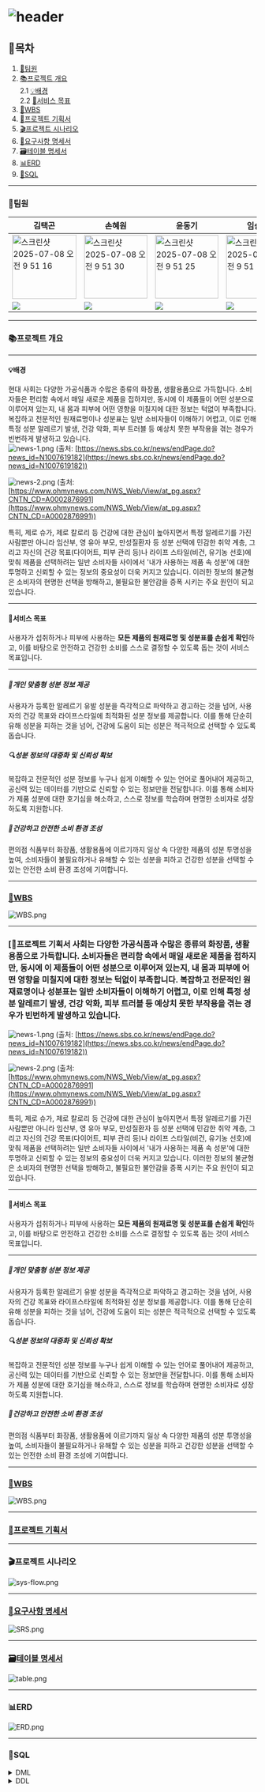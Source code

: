 # ![header](https://capsule-render.vercel.app/api?type=waving&color=auto&height=300&section=header&text=Ingredient_CheckIT&fontSize=90)

## 👀목차
1. [👥팀원](#팀원)
2. [📚프로젝트 개요](#프로젝트-개요)  
	2.1 [💡배경](#배경)  
	2.2 [🎯서비스 목표](#서비스-목표)  
3. [📅WBS](#WBS)
4. [📄프로젝트 기획서](#프로젝트-기획서)
5. [🎬프로젝트 시나리오](#프로젝트-시나리오)  
6. [📘요구사항 명세서](#요구사항-명세서)  
7. [🗃️테이블 명세서](#테이블-명세서)
8. [📊ERD](#ERD)
9. [💾SQL](#SQL)
---
### 👥팀원

| 김택곤 | 손혜원 | 윤동기 | 임승택 | 조상원 | 조용주 |
| --- | --- | --- | --- | --- | --- |
|  <img width="130" alt="스크린샷 2025-07-08 오전 9 51 16" src="https://github.com/user-attachments/assets/ef9c2dd8-56d9-4b2a-bc00-bac16587590c" />   |  <img width="128" alt="스크린샷 2025-07-08 오전 9 51 30" src="https://github.com/user-attachments/assets/b2ecc98e-c8ed-409e-8d43-0585772a1080" /> | <img width="128" alt="스크린샷 2025-07-08 오전 9 51 25" src="https://github.com/user-attachments/assets/c313e8c4-2866-446f-a47b-5743634f98f1" /> | <img width="128" alt="스크린샷 2025-07-08 오전 9 51 59" src="https://github.com/user-attachments/assets/153e1a3d-707d-4394-8799-a118f676e9f6" />| <img width="129" alt="스크린샷 2025-07-08 오전 9 54 25" src="https://github.com/user-attachments/assets/c6460299-db56-439f-84be-68b2fcf8d2af" />|  <img width="129" alt="스크린샷 2025-07-08 오전 9 51 47" src="https://github.com/user-attachments/assets/b3d89c7e-364c-4350-8064-261435051522" />|
|<a href="" target="_blank"><img src="https://img.shields.io/badge/github-181717.svg?style=for-the-badge&logo=github&logoColor=white" /></a> | <a href="https://github.com/sonhyee" target="_blank"><img src="https://img.shields.io/badge/github-181717.svg?style=for-the-badge&logo=github&logoColor=white" /></a> | <a href="https://github.com/ydg010" target="_blank"><img src="https://img.shields.io/badge/github-181717.svg?style=for-the-badge&logo=github&logoColor=white" /></a> | <a href="https://github.com/lst405656" target="_blank"><img src="https://img.shields.io/badge/github-181717.svg?style=for-the-badge&logo=github&logoColor=white" /></a> | <a href="https://github.com/sangwon5579" target="_blank"><img src="https://img.shields.io/badge/github-181717.svg?style=for-the-badge&logo=github&logoColor=white" /></a> | <a href="https://github.com/whwjyj" target="_blank"><img src="https://img.shields.io/badge/github-181717.svg?style=for-the-badge&logo=github&logoColor=white" /></a> |


---

### 📚프로젝트 개요
---
#### 💡배경
현대 사회는 다양한 가공식품과 수많은 종류의 화장품, 생활용품으로 가득합니다. 소비자들은 편리함 속에서 매일 새로운 제품을 접하지만, 동시에 이 제품들이 어떤 성분으로 이루어져 있는지, 내 몸과 피부에 어떤 영향을 미칠지에 대한 정보는 턱없이 부족합니다. 복잡하고 전문적인 원재료명이나 성분표는 일반 소비자들이 이해하기 어렵고, 이로 인해 특정 성분 알레르기 발생, 건강 악화, 피부 트러블 등 예상치 못한 부작용을 겪는 경우가 빈번하게 발생하고 있습니다.  
![news-1.png](./image/news-1.png) (출처: [https://news.sbs.co.kr/news/endPage.do?news_id=N1007619182](https://news.sbs.co.kr/news/endPage.do?news_id=N1007619182))  

![news-2.png](./image/news-2.png) (출처: [https://www.ohmynews.com/NWS_Web/View/at_pg.aspx?CNTN_CD=A0002876991](https://www.ohmynews.com/NWS_Web/View/at_pg.aspx?CNTN_CD=A0002876991))


특히, 제로 슈가, 제로 칼로리 등 건강에 대한 관심이 높아지면서 특정 알레르기를 가진 사람뿐만 아니라 임산부, 영 유아 부모, 만성질환자 등 성분 선택에 민감한 취약 계층, 그리고 자신의 건강 목표(다이어트, 피부 관리 등)나 라이프 스타일(비건, 유기농 선호)에 맞춰 제품을 선택하려는 일반 소비자들 사이에서 '내가 사용하는 제품 속 성분'에 대한 투명하고 신뢰할 수 있는 정보의 중요성이 더욱 커지고 있습니다. 이러한 정보의 불균형은 소비자의 현명한 선택을 방해하고, 불필요한 불안감을 증폭 시키는 주요 원인이 되고 있습니다.  

---
#### 🎯서비스 목표

사용자가 섭취하거나 피부에 사용하는 **모든 제품의 원재료명 및 성분표를 손쉽게 확인**하고, 이를 바탕으로 안전하고 건강한 소비를 스스로 결정할 수 있도록 돕는 것이 서비스 목표입니다. 

---
##### 👤개인 맞춤형 성분 정보 제공
 사용자가 등록한 알레르기 유발 성분을 즉각적으로 파악하고 경고하는 것을 넘어, 사용자의 건강 목표와 라이프스타일에 최적화된 성분 정보를 제공합니다. 이를 통해 단순히 유해 성분을 피하는 것을 넘어, 건강에 도움이 되는 성분은 적극적으로 선택할 수 있도록 돕습니다.
##### 🔍성분 정보의 대중화 및 신뢰성 확보
 복잡하고 전문적인 성분 정보를 누구나 쉽게 이해할 수 있는 언어로 풀어내어 제공하고, 공신력 있는 데이터를 기반으로 신뢰할 수 있는 정보만을 전달합니다. 이를 통해 소비자가 제품 성분에 대한 호기심을 해소하고, 스스로 정보를 학습하며 현명한 소비자로 성장하도록 지원합니다.
##### 🌱건강하고 안전한 소비 환경 조성
 편의점 식품부터 화장품, 생활용품에 이르기까지 일상 속 다양한 제품의 성분 투명성을 높여, 소비자들이 불필요하거나 유해할 수 있는 성분을 피하고 건강한 성분을 선택할 수 있는 안전한 소비 환경 조성에 기여합니다.  

---

### [📅WBS](https://docs.google.com/spreadsheets/d/1ywVBV67NrzWV-1znNUS8sd5j1ng35hN3S3RMZ7b0pGk/edit?gid=509945759#gid=509945759)
![WBS.png](./image/WBS.png)  

---

### [📅프로젝트 기획서 사회는 다양한 가공식품과 수많은 종류의 화장품, 생활용품으로 가득합니다. 소비자들은 편리함 속에서 매일 새로운 제품을 접하지만, 동시에 이 제품들이 어떤 성분으로 이루어져 있는지, 내 몸과 피부에 어떤 영향을 미칠지에 대한 정보는 턱없이 부족합니다. 복잡하고 전문적인 원재료명이나 성분표는 일반 소비자들이 이해하기 어렵고, 이로 인해 특정 성분 알레르기 발생, 건강 악화, 피부 트러블 등 예상치 못한 부작용을 겪는 경우가 빈번하게 발생하고 있습니다.  
![news-1.png](./image/news-1.png) (출처: [https://news.sbs.co.kr/news/endPage.do?news_id=N1007619182](https://news.sbs.co.kr/news/endPage.do?news_id=N1007619182))  

![news-2.png](./image/news-2.png) (출처: [https://www.ohmynews.com/NWS_Web/View/at_pg.aspx?CNTN_CD=A0002876991](https://www.ohmynews.com/NWS_Web/View/at_pg.aspx?CNTN_CD=A0002876991))


특히, 제로 슈가, 제로 칼로리 등 건강에 대한 관심이 높아지면서 특정 알레르기를 가진 사람뿐만 아니라 임산부, 영 유아 부모, 만성질환자 등 성분 선택에 민감한 취약 계층, 그리고 자신의 건강 목표(다이어트, 피부 관리 등)나 라이프 스타일(비건, 유기농 선호)에 맞춰 제품을 선택하려는 일반 소비자들 사이에서 '내가 사용하는 제품 속 성분'에 대한 투명하고 신뢰할 수 있는 정보의 중요성이 더욱 커지고 있습니다. 이러한 정보의 불균형은 소비자의 현명한 선택을 방해하고, 불필요한 불안감을 증폭 시키는 주요 원인이 되고 있습니다.  

---
#### 🎯서비스 목표

사용자가 섭취하거나 피부에 사용하는 **모든 제품의 원재료명 및 성분표를 손쉽게 확인**하고, 이를 바탕으로 안전하고 건강한 소비를 스스로 결정할 수 있도록 돕는 것이 서비스 목표입니다. 

---
##### 👤개인 맞춤형 성분 정보 제공
 사용자가 등록한 알레르기 유발 성분을 즉각적으로 파악하고 경고하는 것을 넘어, 사용자의 건강 목표와 라이프스타일에 최적화된 성분 정보를 제공합니다. 이를 통해 단순히 유해 성분을 피하는 것을 넘어, 건강에 도움이 되는 성분은 적극적으로 선택할 수 있도록 돕습니다.
##### 🔍성분 정보의 대중화 및 신뢰성 확보
 복잡하고 전문적인 성분 정보를 누구나 쉽게 이해할 수 있는 언어로 풀어내어 제공하고, 공신력 있는 데이터를 기반으로 신뢰할 수 있는 정보만을 전달합니다. 이를 통해 소비자가 제품 성분에 대한 호기심을 해소하고, 스스로 정보를 학습하며 현명한 소비자로 성장하도록 지원합니다.
##### 🌱건강하고 안전한 소비 환경 조성
 편의점 식품부터 화장품, 생활용품에 이르기까지 일상 속 다양한 제품의 성분 투명성을 높여, 소비자들이 불필요하거나 유해할 수 있는 성분을 피하고 건강한 성분을 선택할 수 있는 안전한 소비 환경 조성에 기여합니다.  

---

### [📅WBS](https://docs.google.com/spreadsheets/d/1ywVBV67NrzWV-1znNUS8sd5j1ng35hN3S3RMZ7b0pGk/edit?gid=509945759#gid=509945759)
![WBS.png](./image/WBS.png)  

---

### [📄프로젝트 기획서](https://docs.google.com/document/d/1dea6-qKtYOETbKuGAM2aO-TD-QRYQuiLapuRkPCAjp8/edit?usp=sharing)

---

### 🎬프로젝트 시나리오
![sys-flow.png](./image/sys-flow.png)  

---

### [📘요구사항 명세서](https://docs.google.com/spreadsheets/d/1ywVBV67NrzWV-1znNUS8sd5j1ng35hN3S3RMZ7b0pGk/edit?gid=433577389#gid=433577389)
![SRS.png](./image/SRS.png)  

---

### [🗃️테이블 명세서](https://docs.google.com/spreadsheets/d/1ywVBV67NrzWV-1znNUS8sd5j1ng35hN3S3RMZ7b0pGk/edit?gid=2018217042#gid=2018217042)
![table.png](./image/table.png)  

---
### 📊ERD
![ERD.png](./image/ERD.png)  

---
### 💾SQL

<details>
	<summary>DML</summary>

#### 사용자 테이블
```SQL
CREATE TABLE `users`(
	`user_id` UUID DEFAULT UUID() COMMENT '사용자 ID',
	`user_name` VARCHAR(255) NOT NULL COMMENT '사용자 이름',
	`user_pw` VARCHAR(255) NOT NULL COMMENT '사용자 비밀번호',
	`user_email` VARCHAR(255) NOT NULL COMMENT '사용자 이메일',
	`user_nickname` VARCHAR(100) NOT NULL COMMENT '사용자 닉네임', 
	`user_type` CHAR(20) NOT NULL DEFAULT 'user' COMMENT '사용자 유형(user/manager)',
	`reg_date` DATETIME NOT NULL DEFAULT CURRENT_TIMESTAMP COMMENT '가입 일자',
	`update_date` DATETIME NOT NULL DEFAULT CURRENT_TIMESTAMP ON UPDATE CURRENT_TIMESTAMP COMMENT '수정 일자',
	`delete_date` DATETIME COMMENT '탈퇴 일자',
	`is_deleted` BOOLEAN NOT NULL DEFAULT FALSE COMMENT '탈퇴 여부',
	
	-- 제약 조건
	CONSTRAINT PRIMARY KEY (user_id),
	CONSTRAINT uq_user_email UNIQUE (user_email),
	CONSTRAINT uq_user_nickname UNIQUE (user_nickname),
	CONSTRAINT chk_user_type CHECK (`user_type` IN ('user', 'manager'))
);

```

#### 제품 테이블
``` SQL
CREATE TABLE `products`(
	`product_id` BIGINT AUTO_INCREMENT COMMENT '제품 ID',
	`product_name` VARCHAR(255) NOT NULL COMMENT '제품 이름',
	`brand_name` VARCHAR(255) COMMENT '브랜드',
	`category` VARCHAR(100) NOT NULL COMMENT '카테고리',
	`img_url` TEXT COMMENT '제품 이미지', 
	`enrolled_id` UUID NOT NULL COMMENT '등록자 ID',
	`reg_date` DATETIME NOT NULL DEFAULT CURRENT_TIMESTAMP COMMENT '등록 일자',
	`update_date` DATETIME NOT NULL DEFAULT CURRENT_TIMESTAMP ON UPDATE CURRENT_TIMESTAMP COMMENT '수정 일자',
	
	-- 제약 조건
	CONSTRAINT PRIMARY KEY (product_id),
	CONSTRAINT fk_products_enrolled_id FOREIGN KEY (enrolled_id) REFERENCES users(user_id)
);
```

#### 성분 테이블
``` SQL
CREATE TABLE `ingredients`(
	`ingr_id` BIGINT AUTO_INCREMENT COMMENT '성분 ID',
	`ingr_name` VARCHAR(255) NOT NULL COMMENT '성분 이름',
	`description` TEXT COMMENT '설명',
	`functionality` TEXT NOT NULL COMMENT '기능',
	`usage` TEXT NOT NULL COMMENT '용도',
	`potential_risks` TEXT COMMENT '잠재적 위험성',
	`safety_rating` VARCHAR(50) COMMENT '안전 등급',
	`reference_source` TEXT NOT NULL COMMENT '정보출처',
	`enrolled_id` UUID NOT NULL COMMENT '등록자 ID',
	`reg_date` DATETIME NOT NULL DEFAULT CURRENT_TIMESTAMP COMMENT '등록 일자',
	`update_date` DATETIME NOT NULL DEFAULT CURRENT_TIMESTAMP ON UPDATE CURRENT_TIMESTAMP COMMENT '수정 일자',
	
	-- 제약 조건
	CONSTRAINT PRIMARY KEY (ingr_id),
	CONSTRAINT fk_ingredients_enrolled_id FOREIGN KEY (enrolled_id) REFERENCES users(user_id)
);
```

#### 질병 테이블
``` SQL
CREATE TABLE `diseases`(
	`disease_id` BIGINT AUTO_INCREMENT COMMENT '질병 ID',
	`disease_name` VARCHAR(255) NOT NULL COMMENT '질병 이름',
	`disease_info` TEXT COMMENT '질병 정보',
	`disease_effect` TEXT COMMENT '증상',
	`enrolled_id` UUID NOT NULL COMMENT '등록자 ID',
	`reg_date` DATETIME NOT NULL DEFAULT CURRENT_TIMESTAMP COMMENT '등록 일자',
	`update_date` DATETIME NOT NULL DEFAULT CURRENT_TIMESTAMP ON UPDATE CURRENT_TIMESTAMP COMMENT '수정 일자',
	
	-- 제약 조건
	CONSTRAINT PRIMARY KEY (disease_id),
	CONSTRAINT fk_diseases_enrolled_id FOREIGN KEY (enrolled_id) REFERENCES users(user_id)
);
```

#### 라이프 스타일 테이블
``` SQL
CREATE TABLE `life_styles`(
	`life_style_id` BIGINT AUTO_INCREMENT COMMENT '라이프 스타일 ID',
	`life_style_name` VARCHAR(255) NOT NULL COMMENT '라이프 스타일명',
	`enrolled_id` UUID NOT NULL COMMENT '등록자 ID',
	`reg_date` DATETIME NOT NULL DEFAULT CURRENT_TIMESTAMP COMMENT '등록 일자',
	`update_date` DATETIME NOT NULL DEFAULT CURRENT_TIMESTAMP ON UPDATE CURRENT_TIMESTAMP COMMENT '수정 일자',
	
	-- 제약 조건
	CONSTRAINT PRIMARY KEY (life_style_id),
	CONSTRAINT fk_life_styles_enrolled_id FOREIGN KEY (enrolled_id) REFERENCES users(user_id)
);
```

#### 제품 성분 관계 테이블
``` SQL
CREATE TABLE `product_ingredients`(
	`product_ingredients_id` BIGINT AUTO_INCREMENT NOT NULL COMMENT ' 제품 성분 ID',
	`product_id` BIGINT NOT NULL COMMENT '제품 ID',
	`ingr_id` BIGINT NOT NULL COMMENT '성분 ID',
	`enrolled_id` UUID NOT NULL COMMENT '관리자 아이디',
	`reg_date` DATETIME NOT NULL DEFAULT CURRENT_TIMESTAMP COMMENT '등록 일자',
	`update_date` DATETIME NOT NULL DEFAULT CURRENT_TIMESTAMP ON UPDATE CURRENT_TIMESTAMP COMMENT '수정 일자',
	
	-- 제약 조건
	CONSTRAINT PRIMARY KEY (product_ingredients_id),
	CONSTRAINT uq_product_ingredient UNIQUE (product_id, ingr_id),
	CONSTRAINT fk_product_ingredients_enrolled_id FOREIGN KEY (enrolled_id) REFERENCES users(user_id),
	CONSTRAINT fk_product_ingredients_ingr_id FOREIGN KEY (ingr_id) REFERENCES ingredients(ingr_id),
	CONSTRAINT fk_product_ingredients_product_id FOREIGN KEY (product_id) REFERENCES products(product_id)
);
```

#### 성분 질병 관계 테이블
``` SQL
CREATE TABLE `ingredient_diseases`(
	`ingredient_diseases_id` BIGINT AUTO_INCREMENT NOT NULL COMMENT ' 성분-질병 관계 ID',
	`ingr_id` BIGINT NOT NULL COMMENT '성분 ID',
	`disease_id` BIGINT NOT NULL COMMENT '질병 ID',
	`description`TEXT COMMENT '설명',
	`reference_source` TEXT COMMENT '출처',
	`type` VARCHAR(20) NOT NULL COMMENT '성분 질병 관계(good/bad)',
	`enrolled_id` UUID NOT NULL COMMENT '등록자 ID',
	`reg_date` DATETIME NOT NULL DEFAULT CURRENT_TIMESTAMP COMMENT '등록 일자',
	`update_date` DATETIME NOT NULL DEFAULT CURRENT_TIMESTAMP ON UPDATE CURRENT_TIMESTAMP COMMENT '수정 일자',
	
	-- 제약 조건
	CONSTRAINT PRIMARY KEY (ingredient_diseases_id),
	CONSTRAINT uq_ingredient_diseases UNIQUE (ingr_id, diseases_id),
	CONSTRAINT fk_ingredient_diseases_enrolled_id FOREIGN KEY (enrolled_id) REFERENCES users(user_id),
	CONSTRAINT fk_ingredient_diseases_ingr_id FOREIGN KEY (ingr_id) REFERENCES ingredients(ingr_id),
	CONSTRAINT fk_ingredient_diseases_disease_id FOREIGN KEY (disease_id) REFERENCES diseases(disease_id),
	CONSTRAINT chk_ingredient_diseases_type CHECK (`type` IN ('good', 'bad'))
);
```

#### 라이프 스타일 성분 관계 테이블
``` SQL
CREATE TABLE `life_style_ingredients`(
	`life_style_ingredients_id` BIGINT AUTO_INCREMENT NOT NULL COMMENT ' 라이프스타일 성분 ID',
	`life_style_id` BIGINT NOT NULL COMMENT '라이프스타일 ID',
	`ingr_id` BIGINT NOT NULL COMMENT '성분 ID',
	`type` VARCHAR(20) NOT NULL COMMENT '라이프스타일 성분 관계(good/bad)',
	`enrolled_id` UUID NOT NULL COMMENT '관리자 아이디',
	`reg_date` DATETIME NOT NULL DEFAULT CURRENT_TIMESTAMP COMMENT '등록 일자',
	`update_date` DATETIME NOT NULL DEFAULT CURRENT_TIMESTAMP ON UPDATE CURRENT_TIMESTAMP COMMENT '수정 일자',
	
	-- 제약 조건
	CONSTRAINT PRIMARY KEY (life_style_ingredients_id),
	CONSTRAINT uq_life_style_ingredients UNIQUE (ingr_id, life_style_id),
	CONSTRAINT fk_life_style_ingredients_life_style_id FOREIGN KEY (life_style_id) REFERENCES life_styles(life_style_id),
	CONSTRAINT fk_life_style_ingredients_ingr_id FOREIGN KEY (ingr_id) REFERENCES ingredients(ingr_id),
	CONSTRAINT fk_life_style_ingredients_enrolled_id FOREIGN KEY (enrolled_id) REFERENCES users(user_id),
	CONSTRAINT chk_life_style_ingredients_type CHECK (`type` IN ('good', 'bad'))
);
```

#### 사용자 질병 관계 테이블
``` SQL
CREATE TABLE `user_diseases`(
	`user_diseases_id` BIGINT AUTO_INCREMENT NOT NULL COMMENT ' 사용자 질병 ID',
	`user_id` UUID NOT NULL COMMENT '사용자 ID',
	`disease_id` BIGINT NOT NULL COMMENT '질병 ID',
	`reg_date` DATETIME NOT NULL DEFAULT CURRENT_TIMESTAMP COMMENT '등록 일자',
	`update_date` DATETIME NOT NULL DEFAULT CURRENT_TIMESTAMP ON UPDATE CURRENT_TIMESTAMP COMMENT '수정 일자',
	
	-- 제약 조건
	CONSTRAINT PRIMARY KEY (user_diseases_id),
	CONSTRAINT uq_user_diseases UNIQUE (user_id, diseases_id),
	CONSTRAINT fk_user_diseases_user_id FOREIGN KEY (user_id) REFERENCES users(user_id),
	CONSTRAINT fk_user_diseases_diseases_id FOREIGN KEY (disease_id) REFERENCES diseases(disease_id)
);
```

#### 사용자 라이프스타일 관계 테이블
``` SQL
CREATE TABLE `user_life_styles`(
	`user_life_styles_id` BIGINT AUTO_INCREMENT NOT NULL COMMENT ' 사용자 라이프스타일 ID',
	`user_id` UUID NOT NULL COMMENT '사용자 ID',
	`life_style_id` BIGINT NOT NULL COMMENT '라이프스타일 ID',
	`reg_date` DATETIME NOT NULL DEFAULT CURRENT_TIMESTAMP COMMENT '등록 일자',
	`update_date` DATETIME NOT NULL DEFAULT CURRENT_TIMESTAMP ON UPDATE CURRENT_TIMESTAMP COMMENT '수정 일자',
	
	-- 제약 조건
	CONSTRAINT PRIMARY KEY (user_life_styles_id),
	CONSTRAINT uq_user_life_style UNIQUE (user_id, life_style_id),
	CONSTRAINT fk_user_life_styles_users_id FOREIGN KEY (user_id) REFERENCES users(user_id),
	CONSTRAINT fk_user_life_styles_life_style FOREIGN KEY (life_style_id) REFERENCES life_styles(life_style_id)
);
```

#### 사용자 즐겨찾기 테이블
``` SQL
CREATE TABLE `user_favorites`(
	`user_favorites_id` BIGINT AUTO_INCREMENT NOT NULL COMMENT ' 사용자 즐겨찾기 ID',
	`user_id` UUID NOT NULL COMMENT '사용자 ID',
	`type` VARCHAR(20) NOT NULL COMMENT '즐겨찾기한 대상',
	`item_id` BIGINT NOT NULL COMMENT '즐겨찾기 대상 ID',
	`reg_date` DATETIME NOT NULL DEFAULT CURRENT_TIMESTAMP COMMENT '등록 일자',
	`update_date` DATETIME NOT NULL DEFAULT CURRENT_TIMESTAMP ON UPDATE CURRENT_TIMESTAMP COMMENT '수정 일자',
	
	-- 제약 조건
	CONSTRAINT PRIMARY KEY (user_favorites_id),
	CONSTRAINT fk_user_favorites_users_id FOREIGN KEY (user_id) REFERENCES users(user_id),
	CONSTRAINT ck_user_favorites_type CHECK (`type` IN ('products', 'ingredients', 'diseases'))
);
```

</details>


<details>
	<summary>DDL</summary>

#### 회원가입 (요구사항 코드: member-001)
```SQL
INSERT INTO users
(user_id, user_name, user_pw, user_email, user_nickname, reg_date, update_date)
VALUES (UUID(), '이름', '비밀번호', '이메일', '닉네임', NOW(), NOW());
```

#### 로그인 (요구사항 코드: member-002)
```SQL
SELECT user_email,
       user_pw
FROM users
WHERE user_email = '이메일' 
	AND user_pw = '비밀번호'
	AND is_deleted = FALSE;
```

#### 회원정보수정 (요구사항 코드: member-004)
##### 이메일 변경
```SQL
UPDATE users 
SET user_email = '변경할 이메일' 
WHERE user_email = '이메일' 
      AND user_pw = '비밀번호' 
      AND is_deleted = FALSE;
```

##### 비밀번호 변경
```SQL
UPDATE users 
SET user_pw = '변경할 비밀번호' 
WHERE user_email = '이메일' 
      AND user_pw = '비밀번호' 
      AND is_deleted = FALSE;
```

##### 질병 정보 변경
```SQL
UPDATE user_diseases
SET disease_id = '변경할 질병 ID' 
WHERE user_id = '사용자 ID'
      AND disease_id = '변경하고 싶은 질병 ID';
```
```SQL
SELECT user_name AS '이름',
       disease_name AS '변경된 질병명',
       disease_info AS '변경된 질병 정보',
       disease_effect AS '변경된 질병 효과'
FROM users u  
INNER JOIN user_diseases u_d   
ON u.user_id = u_d.user_id
INNER JOIN diseases d  
ON d.disease_id = u_d.diseases_id
WHERE user_id = '사용자 ID';
```

##### 즐겨찾기 변경
```SQL
UPDATE user_favorites
SET item_id = '변경할 즐겨찾기 대상 ID'
WHERE user_id = '사용자 ID'
      AND item_id = '변경하고 싶은 즐겨찾기 대상 ID';
```
```SQL
SELECT user_name AS '이름',
       item_id AS '변경된 즐겨찾기한 대상 아이템 ID',
       `type` AS '변경된 즐겨찾기 대상'
FROM users u
INNER JOIN user_favorites u_f  
ON u.user_id = u_f.user_id
WHERE u.user_id = '사용자 ID';
```

##### 성향 변경
```SQL
UPDATE user_life_styles
SET life_style_id = '변경할 라이프스타일 ID'
WHERE user_id = '사용자 ID'
      AND life_style_id = '변경하고 싶은 라이프스타일 ID';
```
```SQL
SELECT user_name AS '이름',
       life_style_name AS '변경된 라이프스타일'
FROM users u 
INNER JOIN user_life_styles u_l  
ON u.user_id = u_l.user_id  
INNER JOIN life_styles l  
ON l.life_style_id = u_l.life_style_id   
WHERE user_id = '사용자 ID';
```

#### 회원 탈퇴 (요구사항 코드 : member-005)
``` SQL
UPDATE `users`
SET `is_deleted` = TRUE,
    `delete_date` = CURRENT_TIMESTAMP
WHERE `user_id` = '' AND `is_deleted` = FALSE;
```

#### 회원 등록 정보 조회 (요구사항 코드 : member-006)
``` SQL
SELECT u.user_id,
       d.disease_name,
       l.life_style_name
FROM users u
INNER JOIN user_disease u_d
	ON u.user_id = u_d.user_id 
INNER JOIN disease d
	ON u_d.diseases_id = d.disease_id
INNER JOIN user_life_styles u_l
	ON u.user_id = u_l.user_id
INNER JOIN life_styles l
	ON u_l.life_style_id = l.life_style_id
WHERE user_id = 'input_id';
```

#### 회원 관심 상품 / 재료 / 질병 조회 (요구사항 코드 : member-007)
``` SQL
SELECT f.user_id,
       f.type,
       p.product_name
FROM user_favorites f
INNER JOIN products p
	ON f.item_id = p.product_id
WHERE f.user_id = 'input_id';

SELECT f.user_id,
       f.type,
       i.ingr_name
FROM user_favorites f
INNER JOIN ingredient i
	ON f.item_id = i.ingr_id
WHERE f.user_id = 'input_id';

SELECT f.user_id,
       f.type,
       d.disease_name
FROM user_favorites f
INNER JOIN diseases d
	ON f.item_id = d.disease_id
WHERE f.user_id = 'input_id';
```

#### 질환 검색 (요구사항 코드 : disease-001,002,003)
```SQL
SELECT d.disease_info,
		 d.disease_effect,
		 d.precautions,
		 ind.type,
		 i.ingr_name
FROM disease d 
LEFT JOIN ingredient_disease ind
	ON ind.disease_id = d.disease_id
LEFT JOIN ingredient i
	ON i.ingr_id = ind.ingr_id
WHERE disease_name LIKE '%암%';
```

#### 위험 표시 (요구사항 코드 : user-product-001)
```SQL
SELECT i.description,
	   i.safety_rating
from ingredient i
LEFT JOIN ingredient_disease id 
	ON id.ingr_id = i.ingr_id
LEFT JOIN user_disease ud 
	ON ud.disease_id = id.disease_id
LEFT JOIN users u 
	ON u.user_id = ud.user_id
WHERE users = '유저 아이디';
```

#### 사용자 라이프 스타일 위험 표시 (요구사항 코드 : user-product-002)
```SQL
SELECT l.life_style_name , 
	   lsi.`type`
from life_style l
LEFT JOIN life_style_ingredient lsi 
	ON lsi.life_style_ingr_id = l.life_style_id
LEFT JOIN user_life_style uls 
	ON uls.life_style_id = l.life_style_id
LEFT JOIN users u 
	ON u.user_id = uls.user_id
WHERE users = '유저 아이디';
```

#### 추천 (요구사항 코드 : user-product-003)
```SQL
SELECT l.life_style_name,
	   i.ingr_name, 
	    `type` 
FROM life_style l
LEFT JOIN life_style_ingredient lsi 
	ON lsi.life_style_id = l.life_style_id
LEFT JOIN ingredient i 
	ON i.ingr_id = lsi.ingr_id
LEFT JOIN user_life_style uls 
	ON uls.life_style_id = l.life_style_id
LEFT JOIN users u 
	ON u.user_id = uls.user_id
WHERE users = '유저 아이디';
```
</details>
